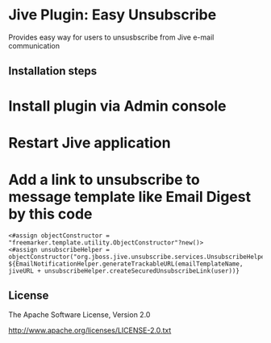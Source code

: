 Jive Plugin: Easy Unsubscribe
=============================

Provides easy way for users to unsusbscribe from Jive e-mail communication

Installation steps
------------------

# Install plugin via Admin console
# Restart Jive application
# Add a link to unsubscribe to message template like Email Digest by this code

	<#assign objectConstructor = "freemarker.template.utility.ObjectConstructor"?new()>
	<#assign unsubscribeHelper = objectConstructor("org.jboss.jive.unsubscribe.services.UnsubscribeHelper")>
	${EmailNotificationHelper.generateTrackableURL(emailTemplateName, jiveURL + unsubscribeHelper.createSecuredUnsubscribeLink(user))}



License
-------

The Apache Software License, Version 2.0

http://www.apache.org/licenses/LICENSE-2.0.txt